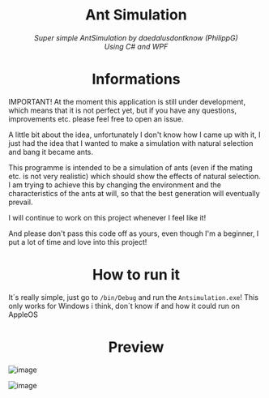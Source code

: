 <h1 align="center">
Ant Simulation
</h1>

<h6 align="center">
  Super simple AntSimulation by daedalusdontknow (PhilippG)
  <br>
  Using C# and WPF
</h6>

<h1 align="center">
Informations
</h1>

IMPORTANT! At the moment this application is still under development, which means that it is not perfect yet, but if you have any questions, improvements etc. please feel free to open an issue.

A little bit about the idea, unfortunately I don't know how I came up with it, I just had the idea that I wanted to make a simulation with natural selection and bang it became ants.

This programme is intended to be a simulation of ants (even if the mating etc. is not very realistic) which should show the effects of natural selection.
I am trying to achieve this by changing the environment and the characteristics of the ants at will, so that the best generation will eventually prevail.

I will continue to work on this project whenever I feel like it!

And please don't pass this code off as yours, even though I'm a beginner, I put a lot of time and love into this project!
<h1 align="center">
How to run it
</h1>

It´s really simple, just go to `/bin/Debug` and run the `Antsimulation.exe`! This only works for Windows i think, don´t know if and how it could run on AppleOS

<h1 align="center">
Preview
</h1>

![image](https://user-images.githubusercontent.com/101858241/227600544-25fff790-a4e1-42aa-84cc-1930f6238bb1.png)

![image](https://user-images.githubusercontent.com/101858241/227599505-123269d7-7af4-4a7c-8c02-a80b0c303c14.png)
